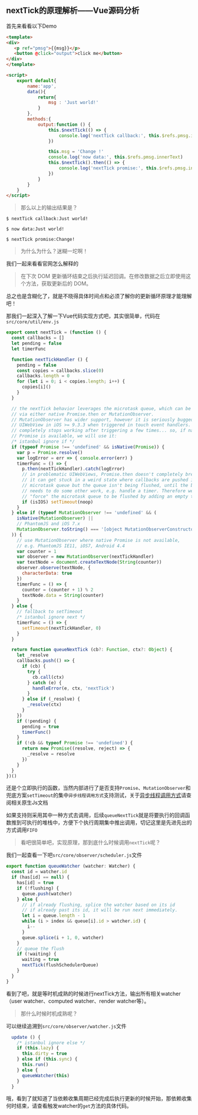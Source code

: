 nextTick的原理解析——Vue源码分析
---

首先来看看以下Demo

```html
<template>
<div>
   <p ref="pmsg">{{msg}}</p>
   <button @click="output">click me</button>
</div>
</template>

<script>
    export default{
        name:'app',
        data(){
            return{
                msg : 'Just world!'
            }
        },
        methods:{
            output:function () {
                this.$nextTick(() => {
                    console.log('nextTick callback:', this.$refs.pmsg.innerText)
                })

                this.msg = 'Change !'
                console.log('now data:', this.$refs.pmsg.innerText)
                this.$nextTick().then(() => {
                    console.log('nextTick promise:', this.$refs.pmsg.innerText)
                })
            }
        }
    }
</script>
```

> 那么以上的输出结果是？

```text
$ nextTick callback:Just world!

$ now data:Just world!

$ nextTick promise:Change!

```

> 为什么为什么？迷糊一坨啊！

我们一起来看看官网怎么解释的

> 在下次 DOM 更新循环结束之后执行延迟回调。在修改数据之后立即使用这个方法，获取更新后的 DOM。

总之也是含糊化了，就是不晓得具体时间点和必须了解你的更新循环原理才能理解吧！

那我们一起深入了解一下Vue代码实现方式吧，其实很简单，代码在`src/core/util/env.js`

```javascript
export const nextTick = (function () {
  const callbacks = []
  let pending = false
  let timerFunc

  function nextTickHandler () {
    pending = false
    const copies = callbacks.slice(0)
    callbacks.length = 0
    for (let i = 0; i < copies.length; i++) {
      copies[i]()
    }
  }

  // the nextTick behavior leverages the microtask queue, which can be accessed
  // via either native Promise.then or MutationObserver.
  // MutationObserver has wider support, however it is seriously bugged in
  // UIWebView in iOS >= 9.3.3 when triggered in touch event handlers. It
  // completely stops working after triggering a few times... so, if native
  // Promise is available, we will use it:
  /* istanbul ignore if */
  if (typeof Promise !== 'undefined' && isNative(Promise)) {
    var p = Promise.resolve()
    var logError = err => { console.error(err) }
    timerFunc = () => {
      p.then(nextTickHandler).catch(logError)
      // in problematic UIWebViews, Promise.then doesn't completely break, but
      // it can get stuck in a weird state where callbacks are pushed into the
      // microtask queue but the queue isn't being flushed, until the browser
      // needs to do some other work, e.g. handle a timer. Therefore we can
      // "force" the microtask queue to be flushed by adding an empty timer.
      if (isIOS) setTimeout(noop)
    }
  } else if (typeof MutationObserver !== 'undefined' && (
    isNative(MutationObserver) ||
    // PhantomJS and iOS 7.x
    MutationObserver.toString() === '[object MutationObserverConstructor]'
  )) {
    // use MutationObserver where native Promise is not available,
    // e.g. PhantomJS IE11, iOS7, Android 4.4
    var counter = 1
    var observer = new MutationObserver(nextTickHandler)
    var textNode = document.createTextNode(String(counter))
    observer.observe(textNode, {
      characterData: true
    })
    timerFunc = () => {
      counter = (counter + 1) % 2
      textNode.data = String(counter)
    }
  } else {
    // fallback to setTimeout
    /* istanbul ignore next */
    timerFunc = () => {
      setTimeout(nextTickHandler, 0)
    }
  }

  return function queueNextTick (cb?: Function, ctx?: Object) {
    let _resolve
    callbacks.push(() => {
      if (cb) {
        try {
          cb.call(ctx)
        } catch (e) {
          handleError(e, ctx, 'nextTick')
        }
      } else if (_resolve) {
        _resolve(ctx)
      }
    })
    if (!pending) {
      pending = true
      timerFunc()
    }
    if (!cb && typeof Promise !== 'undefined') {
      return new Promise((resolve, reject) => {
        _resolve = resolve
      })
    }
  }
})()
```

还是个立即执行的函数，当然内部进行了是否支持`Promise`、`MutationObserver`和兜底方案`setTimeout`的集中`异步线程调用方式`支持测试，关于[异步线程调用方式](http://www.zhangjinglin.cn/blog/d37df4ef6d3bebce75e3cebbb62b65.html)请查阅相关原生Js文档

如果支持则采用其中一种方式去调用，后续`queueNextTick`就是将要执行的回调函数推到可执行的堆栈中，方便下个执行周期集中推出调用，切记这里是先进先出的方式调用`FIFO`

> 看吧很简单吧，实现原理，那到底什么时候调用`nextTick`呢？

我们一起查看一下吧`src/core/observer/scheduler.js`文件

```javascript
export function queueWatcher (watcher: Watcher) {
  const id = watcher.id
  if (has[id] == null) {
    has[id] = true
    if (!flushing) {
      queue.push(watcher)
    } else {
      // if already flushing, splice the watcher based on its id
      // if already past its id, it will be run next immediately.
      let i = queue.length - 1
      while (i > index && queue[i].id > watcher.id) {
        i--
      }
      queue.splice(i + 1, 0, watcher)
    }
    // queue the flush
    if (!waiting) {
      waiting = true
      nextTick(flushSchedulerQueue)
    }
  }
}
```
看到了吧，就是等时机成熟的时候进行nextTick方法，输出所有相关watcher（user watcher、computed watcher、render watcher等）。

> 那什么时候时机成熟呢？

可以继续追溯到`src/core/observer/watcher.js`文件

```javascript
  update () {
    /* istanbul ignore else */
    if (this.lazy) {
      this.dirty = true
    } else if (this.sync) {
      this.run()
    } else {
      queueWatcher(this)
    }
  }
```
哦，看到了就知道了当依赖收集周期已经完成后执行更新的时候开始，那依赖收集何时结束，请查看触发watcher的`get`方法的具体代码。




